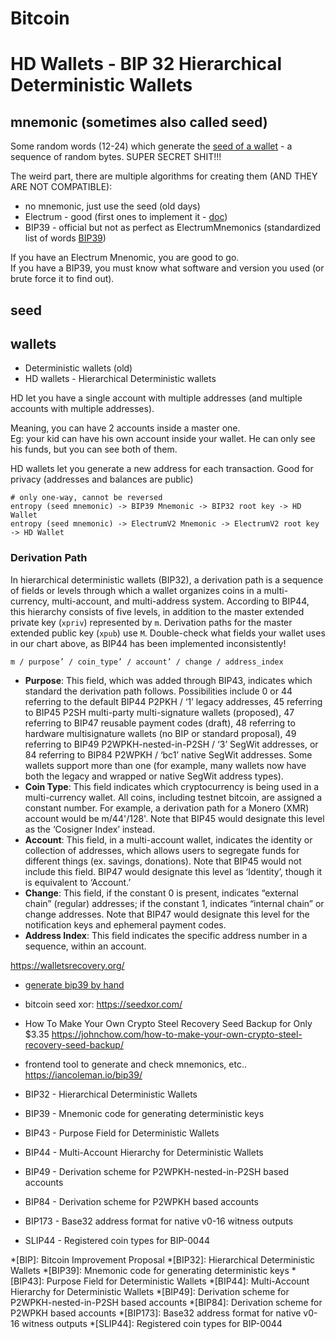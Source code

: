 # Bitcoin


# HD Wallets - BIP 32 Hierarchical Deterministic Wallets



## mnemonic (sometimes also called seed)

Some random words (12-24) which generate the [seed of a wallet](./#seed) - a sequence of random bytes.
SUPER SECRET SHIT!!!

The weird part, there are multiple algorithms for creating them (AND THEY ARE NOT COMPATIBLE):
- no mnemonic, just use the seed (old days)
- Electrum - good (first ones to implement it - [doc](https://electrum.readthedocs.io/en/latest/seedphrase.html))
- BIP39 - official but not as perfect as ElectrumMnemonics (standardized list of words [BIP39](https://github.com/bitcoin/bips/blob/master/bip-0039.mediawiki))


If you have an Electrum Mnenomic, you are good to go.  
If you have a BIP39, you must know what software and version you used (or brute force it to find out).

## seed




## wallets

- Deterministic wallets (old)
- HD wallets - Hierarchical Deterministic wallets

HD let you have a single account with multiple addresses (and multiple accounts with multiple addresses).

Meaning, you can have 2 accounts inside a master one.  
Eg: your kid can have his own account inside your wallet.
He can only see his funds, but you can see both of them.

HD wallets let you generate a new address for each transaction.
Good for privacy (addresses and balances are public)

```
# only one-way, cannot be reversed
entropy (seed mnemonic) -> BIP39 Mnemonic -> BIP32 root key -> HD Wallet
entropy (seed mnemonic) -> ElectrumV2 Mnemonic -> ElectrumV2 root key -> HD Wallet
```



### Derivation Path

In hierarchical deterministic wallets (BIP32),
a derivation path is a sequence of fields or levels through which a wallet
organizes coins in a multi-currency, multi-account, and multi-address system.
According to BIP44, this hierarchy consists of five levels,
in addition to the master extended private key (`xpriv`) represented by `m`.
Derivation paths for the master extended public key (`xpub`) use `M`.
Double-check what fields your wallet uses in our chart above,
as BIP44 has been implemented inconsistently!

```
m / purpose’ / coin_type’ / account’ / change / address_index
```

- **Purpose**: This field, which was added through BIP43, indicates which standard the derivation path follows. Possibilities include 0 or 44 referring to the default BIP44 P2PKH / ‘1’ legacy addresses, 45 referring to BIP45 P2SH multi-party multi-signature wallets (proposed), 47 referring to BIP47 reusable payment codes (draft), 48 referring to hardware multisignature wallets (no BIP or standard proposal), 49 referring to BIP49 P2WPKH-nested-in-P2SH / ‘3’ SegWit addresses, or 84 referring to BIP84 P2WPKH / ‘bc1’ native SegWit addresses. Some wallets support more than one (for example, many wallets now have both the legacy and wrapped or native SegWit address types).
- **Coin Type**: This field indicates which cryptocurrency is being used in a multi-currency wallet. All coins, including testnet bitcoin, are assigned a constant number. For example, a derivation path for a Monero (XMR) account would be m/44'/128'. Note that BIP45 would designate this level as the ‘Cosigner Index’ instead.
- **Account**: This field, in a multi-account wallet, indicates the identity or collection of addresses, which allows users to segregate funds for different things (ex. savings, donations). Note that BIP45 would not include this field. BIP47 would designate this level as ‘Identity’, though it is equivalent to ‘Account.’
- **Change**: This field, if the constant 0 is present, indicates “external chain” (regular) addresses; if the constant 1, indicates “internal chain” or change addresses. Note that BIP47 would designate this level for the notification keys and ephemeral payment codes.
- **Address Index**: This field indicates the specific address number in a sequence, within an account.


https://walletsrecovery.org/



- [generate bip39 by hand](./extras/bip39-by-hand-backup)
<!-- https://gist.github.com/atoponce/44d50f0bbcd06811c8c8eeef13b79585 -->

- bitcoin seed xor: https://seedxor.com/

- How To Make Your Own Crypto Steel Recovery Seed Backup for Only $3.35
https://johnchow.com/how-to-make-your-own-crypto-steel-recovery-seed-backup/

- frontend tool to generate and check mnemonics, etc..
  https://iancoleman.io/bip39/



- BIP32 - Hierarchical Deterministic Wallets
- BIP39 - Mnemonic code for generating deterministic keys
- BIP43 - Purpose Field for Deterministic Wallets
- BIP44 - Multi-Account Hierarchy for Deterministic Wallets
- BIP49 - Derivation scheme for P2WPKH-nested-in-P2SH based accounts
- BIP84 - Derivation scheme for P2WPKH based accounts
- BIP173 - Base32 address format for native v0-16 witness outputs
- SLIP44 - Registered coin types for BIP-0044

*[BIP]: Bitcoin Improvement Proposal
*[BIP32]: Hierarchical Deterministic Wallets
*[BIP39]: Mnemonic code for generating deterministic keys
*[BIP43]: Purpose Field for Deterministic Wallets
*[BIP44]: Multi-Account Hierarchy for Deterministic Wallets
*[BIP49]: Derivation scheme for P2WPKH-nested-in-P2SH based accounts
*[BIP84]: Derivation scheme for P2WPKH based accounts
*[BIP173]: Base32 address format for native v0-16 witness outputs
*[SLIP44]: Registered coin types for BIP-0044
